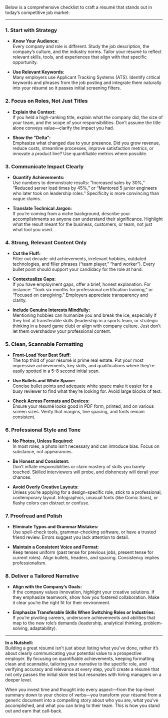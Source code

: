Below is a comprehensive checklist to craft a résumé that stands out in today’s competitive job market:

---

### 1. Start with Strategy

- **Know Your Audience:**  
  Every company and role is different. Study the job description, the company’s culture, and the industry norms. Tailor your résumé to reflect relevant skills, tools, and experiences that align with that specific opportunity.

- **Use Relevant Keywords:**  
  Many employers use Applicant Tracking Systems (ATS). Identify critical keywords and phrases from the job posting and integrate them naturally into your résumé so it passes initial screening filters.

### 2. Focus on Roles, Not Just Titles

- **Explain the Context:**  
  If you held a high-ranking title, explain what the company did, the size of your team, and the scope of your responsibilities. Don’t assume the title alone conveys value—clarify the impact you had.

- **Show the “Delta”:**  
  Emphasize what changed due to your presence. Did you grow revenue, reduce costs, streamline processes, improve satisfaction metrics, or innovate a product line? Use quantifiable metrics where possible.

### 3. Communicate Impact Clearly

- **Quantify Achievements:**  
  Use numbers to demonstrate results: “Increased sales by 30%,” “Reduced server load times by 45%,” or “Mentored 5 junior engineers who later took on leadership roles.” Specificity is more convincing than vague claims.

- **Translate Technical Jargon:**  
  If you’re coming from a niche background, describe your accomplishments so anyone can understand their significance. Highlight what the result meant for the business, customers, or team, not just what tool you used.

### 4. Strong, Relevant Content Only

- **Cut the Fluff:**  
  Filter out decade-old achievements, irrelevant hobbies, outdated technologies, and filler phrases (“team player,” “hard worker”). Every bullet point should support your candidacy for the role at hand.

- **Contextualize Gaps:**  
  If you have employment gaps, offer a brief, honest explanation. For instance: “Took six months for professional certification training,” or “Focused on caregiving.” Employers appreciate transparency and clarity.

- **Include Genuine Interests Mindfully:**  
  Mentioning hobbies can humanize you and break the ice, especially if they hint at transferable skills (leadership in a sports team, or strategic thinking in a board game club) or align with company culture. Just don’t let them overshadow your professional content.

### 5. Clean, Scannable Formatting

- **Front-Load Your Best Stuff:**  
  The top third of your résumé is prime real estate. Put your most impressive achievements, key skills, and qualifications where they’re easily spotted in a 5–8 second initial scan.

- **Use Bullets and White Space:**  
  Concise bullet points and adequate white space make it easier for a busy reviewer to find what they’re looking for. Avoid large blocks of text.

- **Check Across Formats and Devices:**  
  Ensure your résumé looks good in PDF form, printed, and on various screen sizes. Verify that margins, line spacing, and fonts remain consistent.

### 6. Professional Style and Tone

- **No Photos, Unless Required:**  
  In most roles, a photo isn’t necessary and can introduce bias. Focus on substance, not appearances.

- **Be Honest and Consistent:**  
  Don’t inflate responsibilities or claim mastery of skills you barely touched. Skilled interviewers will probe, and dishonesty will derail your chances.

- **Avoid Overly Creative Layouts:**  
  Unless you’re applying for a design-specific role, stick to a professional, contemporary layout. Infographics, unusual fonts (like Comic Sans), or flashy colors can distract or confuse.

### 7. Proofread and Polish

- **Eliminate Typos and Grammar Mistakes:**  
  Use spell-check tools, grammar-checking software, or have a trusted friend review. Errors suggest you lack attention to detail.

- **Maintain a Consistent Voice and Format:**  
  Keep tenses uniform (past tense for previous jobs, present tense for current roles). Align bullets, headers, and spacing. Consistency implies professionalism.

### 8. Deliver a Tailored Narrative

- **Align with the Company’s Goals:**  
  If the company values innovation, highlight your creative solutions. If they emphasize teamwork, show how you fostered collaboration. Make it clear you’re the right fit for their environment.

- **Emphasize Transferable Skills When Switching Roles or Industries:**  
  If you’re pivoting careers, underscore achievements and abilities that map to the new role’s demands (leadership, analytical thinking, problem-solving, adaptability).

---

**In a Nutshell:**  
Building a great résumé isn’t just about listing what you’ve done, rather it’s about clearly communicating your potential value to a prospective employer. By focusing on quantifiable achievements, keeping formatting clean and scannable, tailoring your narrative to the specific role, and verifying accuracy and relevance at every step, you’ll create a résumé that not only passes the initial skim test but resonates with hiring managers on a deeper level.

When you invest time and thought into every aspect—from the top-level summary down to your choice of verbs—you transform your résumé from a generic document into a compelling story about who you are, what you’ve accomplished, and what you can bring to their team. This is how you stand out and earn that call-back.
